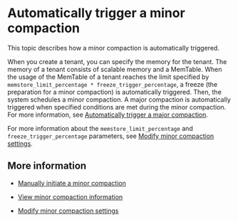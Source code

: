 # Automatically trigger a minor compaction

This topic describes how a minor compaction is automatically triggered.

When you create a tenant, you can specify the memory for the tenant. The memory of a tenant consists of scalable memory and a MemTable. When the usage of the MemTable of a tenant reaches the limit specified by `memstore_limit_percentage * freeze_trigger_percentage`, a freeze (the preparation for a minor compaction) is automatically triggered. Then, the system schedules a minor compaction. A major compaction is automatically triggered when specified conditions are met during the minor compaction. For more information, see [Automatically trigger a major compaction](../200.merge-management/200.automatic-merge-triggering.md).

For more information about the `memstore_limit_percentage` and `freeze_trigger_percentage` parameters, see [Modify minor compaction settings](../100.dump-management/500.modify-dump-configuration.md).

## More information

* [Manually initiate a minor compaction](../100.dump-management/300.trigger-dump-manually.md)

* [View minor compaction information](../100.dump-management/400.view-dump-information.md)

* [Modify minor compaction settings](../100.dump-management/500.modify-dump-configuration.md)
